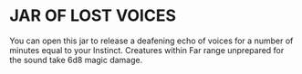 # JAR OF LOST VOICES

You can open this jar to release a deafening echo of voices for a number of minutes equal to your Instinct. Creatures within Far range unprepared for the sound take 6d8 magic damage.
